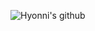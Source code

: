 
![Hyonni's github](https://capsule-render.vercel.app/api?type=waving&height=200&text=Waving!&fontAlign=80&fontAlignY=40&color=gradient)

